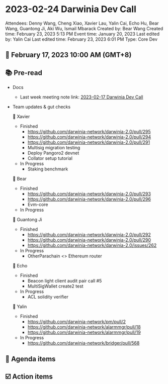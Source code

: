 # 2023-02-24 Darwinia Dev Call

Attendees: Denny Wang, Cheng Xiao, Xavier Lau, Yalin Cai, Echo Hu, Bear Wang, Guantong Ji, Aki Wu, Ismail Mbarack
Created by: Bear Wang
Created time: February 23, 2023 5:13 PM
Event time: January 20, 2023
Last edited by: Yalin Cai
Last edited time: February 23, 2023 6:01 PM
Type: Core Dev

## 📅 February 17, 2023 10:00 AM (GMT+8)

## 📚 Pre-read

- Docs
    - Last week meeting note link:  [2023-02-17 Darwinia Dev Call](2023-02-17%20Darwinia%20Dev%20Call%201636f1380eb14ca4a47151c13a587a8d.md)
- Team updates & gut checks
    
    🎯 Xavier
    
    - Finished
        - https://github.com/darwinia-network/darwinia-2.0/pull/295
        - https://github.com/darwinia-network/darwinia-2.0/pull/294
        - https://github.com/darwinia-network/darwinia-2.0/pull/291
        - Multisig migration testing
        - Deploy Pangoro2 devnet
        - Collator setup tutorial
    - In Progress
        - Staking benchmark
    
    🎯 Bear
    
    - Finished
        - https://github.com/darwinia-network/darwinia-2.0/pull/293
        - https://github.com/darwinia-network/darwinia-2.0/pull/296
        - Evm-core
    - In Progress
    
    🎯 Guantong Ji
    
    - Finished
        - https://github.com/darwinia-network/darwinia-2.0/pull/292
        - https://github.com/darwinia-network/darwinia-2.0/pull/290
        - https://github.com/darwinia-network/darwinia-2.0/issues/262
    - In Progress
        - OtherParachain <> Ethereum router
    
    🎯 Echo
    
    - Finished
        - Beacon light client audit pair call #5
        - MultiSigWallet create2 test
    - In Progress
        - ACL solidity verifier
    
    🎯 Yalin
    
    - Finished
        - https://github.com/darwinia-network/pm/pull/2
        - https://github.com/darwinia-network/alarmmgr/pull/18
        - https://github.com/darwinia-network/alarmmgr/pull/19
    - In Progress
        - https://github.com/darwinia-network/bridger/pull/568

## 💬 Agenda items

## ☑️ Action items